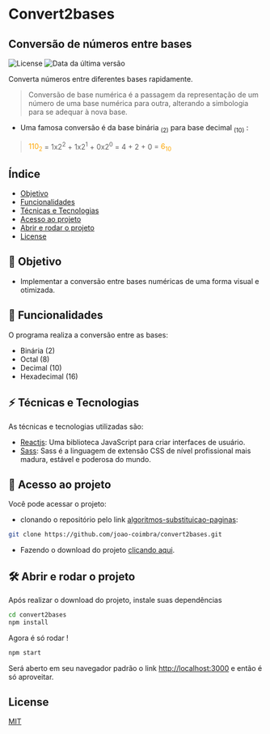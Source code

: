 # Convert2bases
## Conversão de números entre bases

![License](https://img.shields.io/badge/license-MIT-green) ![Data da última versão](https://img.shields.io/badge/release%20date-september-yellowgreen)

Converta números entre diferentes bases rapidamente.

> Conversão de base numérica é a passagem da representação de um número de uma base numérica para outra, alterando a simbologia para se adequar à nova base.

* Uma famosa conversão é da base binária <sub>(2)</sub> para base decimal <sub>(10)</sub> :

><span style='color: orange'>110<sub>2</sub></span> = 1x2<sup>2</sup> + 1x2<sup>1</sup> + 0x2<sup>0</sup> = 4 + 2 + 0 = <span style='color: orange'>6<sub>10</sub></span>

## Índice

* [Objetivo](#dart-objetivo)
* [Funcionalidades](#hammer-funcionalidades)
* [Técnicas e Tecnologias](#zap-técnicas-e-tecnologias)
* [Acesso ao projeto](#open_file_folder-acesso-ao-projeto)
* [Abrir e rodar o projeto](#hammer_and_wrench-abrir-e-rodar-o-projeto)
* [License](#license)

## :dart: Objetivo

- Implementar a conversão entre bases numéricas de uma forma visual e otimizada.

## :hammer: Funcionalidades

O programa realiza a conversão entre as bases:
* Binária (2)
* Octal (8)
* Decimal (10)
* Hexadecimal (16)

## :zap: Técnicas e Tecnologias

As técnicas e tecnologias utilizadas são:

- [Reactjs](https://reactjs.org/): Uma biblioteca JavaScript para criar interfaces de usuário.
- [Sass](https://sass-lang.com/): Sass é a linguagem de extensão CSS de nível profissional mais madura, estável e poderosa  do mundo.

## :open_file_folder: Acesso ao projeto

Você pode acessar o projeto:
- clonando o repositório pelo link [algoritmos-substituicao-paginas](https://github.com/joao-coimbra/convert2bases.git):

```sh
git clone https://github.com/joao-coimbra/convert2bases.git
```

- Fazendo o download do projeto [clicando aqui](https://github.com/joao-coimbra/convert2bases/archive/refs/heads/master.zip).

## :hammer_and_wrench: Abrir e rodar o projeto

Após realizar o download do projeto, instale suas dependências

```sh
cd convert2bases
npm install
```

Agora é só rodar !

```sh
npm start
```

Será aberto em seu navegador padrão o link [http://localhost:3000](http://localhost:3000) e então é só aproveitar.

## License
[MIT](https://choosealicense.com/licenses/mit/)
